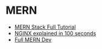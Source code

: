 # MERN
- [MERN Stack Full Tutorial](https://www.youtube.com/watch?v=Ejg7es3ba2k)
- [NGINX explained in 100 seconds](https://www.youtube.com/watch?v=JKxlsvZXG7c)
- [Full MERN Dev](https://www.youtube.com/watch?v=oykl1Ih9pMg)